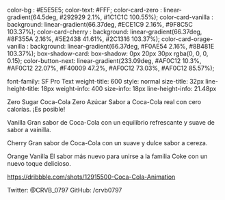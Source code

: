 <!-- RETO -->
<!-- Replicar el siguiente diseño para un nuevo anunció de Coca - cola -->

<!-- COLORES -->

color-bg : #E5E5E5;
color-text: #FFF;
color-card-zero : linear-gradient(64.5deg, #292929 2.1%, #1C1C1C 100.55%);
color-card-vanilla : background: linear-gradient(66.37deg, #ECE1C9 2.16%, #9F8C5C 103.37%);
color-card-cherry : background: linear-gradient(66.37deg, #8F355A 2.16%, #5E2438 41.61%, #2C1316 103.37%);
color-card-orage-vanilla : background: linear-gradient(66.37deg, #F0AE54 2.16%, #8B481E 103.37%);
box-shadow-card: box-shadow: 0px 20px 30px rgba(0, 0, 0, 0.15);
color-button-next: linear-gradient(233.09deg, #AF0C12 10.3%, #AF0C12 22.07%, #F40009 47.2%, #AF0C12 73.03%, #AF0C12 85.57%);

<!-- ESTILOS DEL TEXTO -->

font-family: SF Pro Text
weight-title: 600
style: normal
size-title: 32px
line-height-title: 18px
weight-info: 400
size-info: 18px
line-height-info: 21.48px

<!-- TEXTOS -->

Zero Sugar
Coca-Cola Zero Azúcar
Sabor a Coca-Cola real con cero calorías. ¡Es posible!

Vanilla
Gran sabor de Coca-Cola con un equilibrio refrescante y suave de sabor a vainilla.

Cherry
Gran sabor de Coca-Cola con un suave y dulce sabor a cereza.

Orange Vanilla
El sabor más nuevo para unirse a la familia Coke con un nuevo toque delicioso.

<!-- Si deseas ver el reto original puede ingresar al siguiente link de descarga -->

https://dribbble.com/shots/12915500-Coca-Cola-Animation

<!-- Sigueme en mis redes sociales:  -->

Twitter: @CRVB_0797
GitHub: /crvb0797
